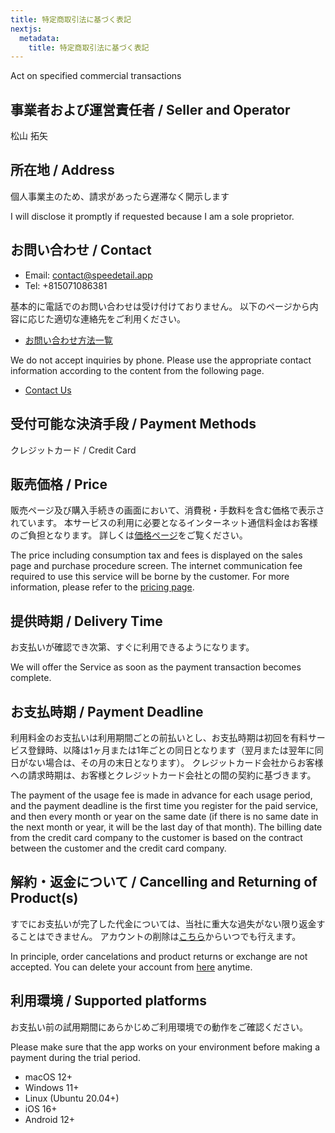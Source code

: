 ```yaml
---
title: 特定商取引法に基づく表記
nextjs:
  metadata:
    title: 特定商取引法に基づく表記
---
```


Act on specified commercial transactions

## 事業者および運営責任者 / Seller and Operator

松山 拓矢

## 所在地 / Address

個人事業主のため、請求があったら遅滞なく開示します

I will disclose it promptly if requested because I am a sole proprietor.

## お問い合わせ / Contact

- Email: contact@speedetail.app
- Tel: +815071086381

基本的に電話でのお問い合わせは受け付けておりません。
以下のページから内容に応じた適切な連絡先をご利用ください。

- [お問い合わせ方法一覧](/contact)

We do not accept inquiries by phone.
Please use the appropriate contact information according to the content from the following page.

- [Contact Us](/contact)

## 受付可能な決済手段 / Payment Methods

クレジットカード / Credit Card

## 販売価格 / Price

販売ページ及び購入手続きの画面において、消費税・手数料を含む価格で表示されています。
本サービスの利用に必要となるインターネット通信料金はお客様のご負担となります。
詳しくは[価格ページ](https://www.speedetail.app/pricing)をご覧ください。

The price including consumption tax and fees is displayed on the sales page and purchase procedure screen.
The internet communication fee required to use this service will be borne by the customer.
For more information, please refer to the [pricing page](https://www.speedetail.app/pricing).

## 提供時期 / Delivery Time

お支払いが確認でき次第、すぐに利用できるようになります。

We will offer the Service as soon as the payment transaction becomes complete.

## お支払時期 / Payment Deadline

利用料金のお支払いは利用期間ごとの前払いとし、お支払時期は初回を有料サービス登録時、以降は1ヶ月または1年ごとの同日となります（翌月または翌年に同日がない場合は、その月の末日となります）。 クレジットカード会社からお客様への請求時期は、お客様とクレジットカード会社との間の契約に基づきます。

The payment of the usage fee is made in advance for each usage period, and the payment deadline is the first time you register for the paid service, and then every month or year on the same date (if there is no same date in the next month or year, it will be the last day of that month). The billing date from the credit card company to the customer is based on the contract between the customer and the credit card company.

## 解約・返金について / Cancelling and Returning of Product(s)

すでにお支払いが完了した代金については、当社に重大な過失がない限り返金することはできません。
アカウントの削除は[こちら](https://my.speedetail.app/account/delete)からいつでも行えます。

In principle, order cancelations and product returns or exchange are not accepted.
You can delete your account from [here](https://my.speedetail.app/account/delete) anytime.

## 利用環境 / Supported platforms

お支払い前の試用期間にあらかじめご利用環境での動作をご確認ください。

Please make sure that the app works on your environment before making a payment during the trial period.

- macOS 12+
- Windows 11+
- Linux (Ubuntu 20.04+)
- iOS 16+
- Android 12+
